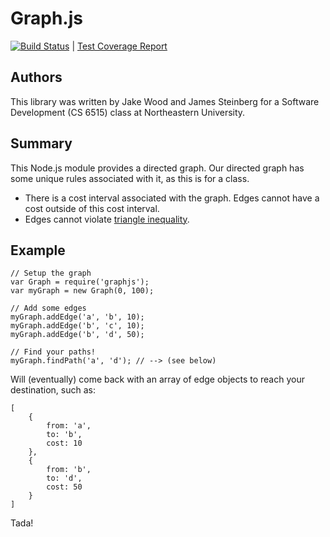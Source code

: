Graph.js
========

[![Build Status](https://travis-ci.org/yakkob/graph.js.png?branch=master)](https://travis-ci.org/yakkob/graph.js) | [Test Coverage Report](http://htmlpreview.github.com/?https://github.com/yakkob/graph.js/blob/master/test_coverage.html)

## Authors
This library was written by Jake Wood and James Steinberg for a Software Development (CS 6515) class at Northeastern University.

## Summary

This Node.js module provides a directed graph.  Our directed graph has some unique rules associated with it, as this is for a class.

* There is a cost interval associated with the graph.  Edges cannot have a cost outside of this cost interval.
* Edges cannot violate [triangle inequality](http://en.wikipedia.org/wiki/Triangle_inequality).

## Example
    // Setup the graph
    var Graph = require('graphjs');
    var myGraph = new Graph(0, 100);
    
    // Add some edges
    myGraph.addEdge('a', 'b', 10);
    myGraph.addEdge('b', 'c', 10);
    myGraph.addEdge('b', 'd', 50);
    
    // Find your paths!
    myGraph.findPath('a', 'd'); // --> (see below)

Will (eventually) come back with an array of edge objects to reach your destination, such as:

    [
        {
            from: 'a',
            to: 'b',
            cost: 10
        },
        {
            from: 'b',
            to: 'd',
            cost: 50
        }
    ]

Tada!